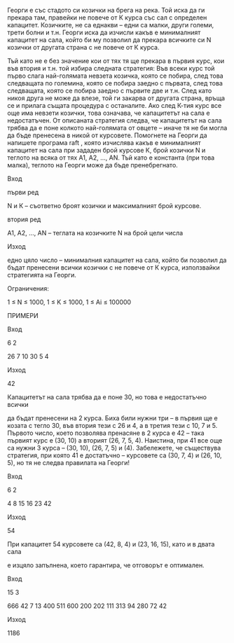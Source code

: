 Георги е със стадото си козички на брега на река. Той иска да ги прекара там, правейки не повече от К курса със сал с определен капацитет. Козичките, не са еднакви – едни са малки, други големи, трети болни и т.н. Георги иска да изчисли какъв е минималният капацитет на сала, който би му позволил да прекара всичките си N козички от другата страна с не повече от К курса.

Тъй като не е без значение кои от тях тя ще прекара в първия курс, кои във втория и т.н. той избира следната стратегия: Във всеки курс той първо слага най-голямата невзета козичка, която се побира, след това следващата по големина, която се побира заедно с първата, след това следващата, която се побира заедно с първите две и т.н. След като никоя друга не може да влезе, той ги закарва от другата страна, връща се и прилага същата процедура с останалите. Ако след К-тия курс все още има невзети козички, това означава, че капацитетът на сала е недостатъчен. От описаната стратегия следва, че капацитетът на сала трябва да е поне колкото най-голямата от овцете – иначе тя не би могла да бъде пренесена в никой от курсовете. Помогнете на Георги да напишете програма raft , която изчислява какъв е минималният капацитет на сала при зададен брой курсове К, брой козички N и теглото на всяка от тях A1, A2, …, AN. Тъй като е константа (при това малка), теглото на Георги може да бъде пренебрегнато.


Вход

първи ред

N и К – съответно броят козички и максималният брой курсове.

втория ред

A1, A2, …, AN – теглата на козичките N на брой цели числа


Изход

едно цяло число – минималния капацитет на сала, който би позволил да бъдат пренесени всички козички с не повече от К курса, използвайки стратегията на Георги.


Ограничения:

1 ≤ N ≤ 1000, 1 ≤ K ≤ 1000, 1 ≤ Ai ≤ 100000


ПРИМЕРИ


Вход

6 2

26 7 10 30 5 4

Изход

42

Капацитетът на сала трябва да е поне 30, но това е недостатъчно всички

да бъдат пренесени на 2 курса. Биха били нужни три – в първия ще е козата с тегло 30, във втория тези с 26 и 4, а в третия тези с 10, 7 и 5. Първото число, което позволява пренасяне в 2 курса е 42 – така първият курс е (30, 10) а вторият (26, 7, 5, 4). Наистина, при 41 все още са нужни 3 курса – (30, 10), (26, 7, 5) и (4). Забележете, че съществува стратегия, при която 41 е достатъчно – курсовете са (30, 7, 4) и (26, 10, 5), но тя не следва правилата на Георги!


Вход

6 2

4 8 15 16 23 42

Изход

54


При капацитет 54 курсовете са (42, 8, 4) и (23, 16, 15), като и в двата сала

е изцяло запълнена, което гарантира, че отговорът е оптимален.


Вход

15 3

666 42 7 13 400 511 600 200 202 111 313 94 280 72 42


Изход

1186